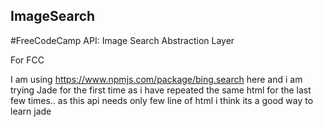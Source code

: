 ## ImageSearch

#FreeCodeCamp API: Image Search Abstraction Layer

For FCC

I am using https://www.npmjs.com/package/bing.search here 
and i am trying Jade for the first time as i have repeated the same html for the last few times.. as this api needs only few line of html i think its a good way to learn jade